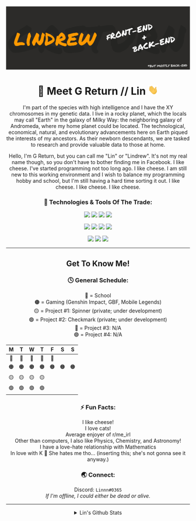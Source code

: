 
![Header](https://github.com/GReturn/GReturn/blob/main/github_readme-banner.png "Header")
<div align=center>

# 🦊 Meet G Return // Lin <img src="https://github.com/GReturn/GReturn/blob/main/wave.gif" width="28px" />
I'm part of the species with high intelligence and I have the XY chromosomes in my genetic data. I live in a rocky planet, which the locals may call "Earth" in the galaxy of Milky Way:  the neighboring galaxy of Andromeda, where my home planet could be located. The technological, economical, natural, and evolutionary advancements here on Earth piqued the interests of my ancestors. As their newborn descendants,  we are tasked to research and provide valuable data to those at home.

Hello, I'm G Return, but you can call me "Lin" or "Lindrew". It's not my real name though, so you don't have to bother finding me in Facebook. I like cheese. I've started programming not too long ago. I like cheese. I am still new to this working environment and I wish to balance my programming hobby and school, but I'm still having a hard time sorting it out. I like cheese. I like cheese. I like cheese.
 <!--
 # "It works on my machine."
<img src="https://github.com/GReturn/GReturn/blob/main/Untitled1.svg" width="500px" />
-->


### 🧰 Technologies & Tools Of The Trade:
![](https://img.shields.io/badge/OS-Windows-FF9900?style=for-the-badge&logo=Windows&logoColor=FFFFFF)
![](https://img.shields.io/badge/IDE-Visual_Studio-FF9900?style=for-the-badge&logo=Visual-Studio&logoColor=FFFFFF)
![](https://img.shields.io/badge/IDE-Android_Studio-FF9900?style=for-the-badge&logo=Android-Studio&logoColor=FFFFFF)
![](https://img.shields.io/badge/Editor-Visual_Studio_Code-FF9900?style=for-the-badge&logo=Visual-Studio-Code&logoColor=FFFFFF)

![](https://img.shields.io/badge/Tool-Arduino-FF9900?style=for-the-badge&logo=Arduino&logoColor=FFFFFF)
![](https://img.shields.io/badge/Tool-Figma-FF9900?style=for-the-badge&logo=Figma&logoColor=FFFFFF)
![](https://img.shields.io/badge/Language-HTML-FF9900?style=for-the-badge&logo=HTML&logoColor=FFFFFF)
![](https://img.shields.io/badge/Language-CSS-FF9900?style=for-the-badge&logo=CSS&logoColor=FFFFFF)

![](https://img.shields.io/badge/Language-CSharp-FF9900?style=for-the-badge&logo=C-Sharp&logoColor=FFFFFF)
![](https://img.shields.io/badge/Language-Kotlin-FF9900?style=for-the-badge&logo=Kotlin&logoColor=FFFFFF)
![](https://img.shields.io/badge/Language-Python-FF9900?style=for-the-badge&logo=Python&logoColor=FFFFFF)

---
## Get To Know Me!
 
 ### 🕓 General Schedule:
 🔴 = School <br/>
 🟠 = Gaming (Genshin Impact, GBF, Mobile Legends) <br/>
 🟡 = Project #1: Spinner (private; under development) <br/>
 🟢 = Project #2: Checkmark (private; under development) <br/>
 🔵 = Project #3: N/A <br/>
 🟣 = Project #4: N/A <br/>
 
|M|T|W|T| F|S|S|
|:--: |:--:   |:--: |:--:   |:--: |:--: |:--:  |   
| 🔴  | 🔴   | 🔴  |🔴    |🔴  |  |     | 
| 🟠  | 🟠   | 🟠 |🟠    | 🟠|  🟠|🟠 |
| 🟡    | 🟡  |  🟡 | 🟡   |  |     |      |
|  🟢   | 🟢     | 🟢    |  🟢   |     |    |      |
 
 ### ⚡ Fun Facts:
  I like cheese! <br/>
  I love cats! <br/>
  Average enjoyer of r/me_irl <br/>
  Other than computers, I also like Physics, Chemistry, and Astronomy! <br/>
  I have a love-hate relationship with Mathematics <br/>
  In love with K 💛 She hates me tho... (inserting this; she's not gonna see it anyway.) <br/>
<!--
### 🔑 Random Skills:
  Video editing 🎬 <br/>
  Graphic design 🖼 <br/>
  Voice acting 🎤 <br/>


### 🏆 Notable Achievements:
(for resume) <br/>
  Consistent Honor Student since 1st year high school (2016-2021) - With Honors: 7, With High Honors: 9 <br/>
  CIT-U Junior High School Grade 10 Batch 2020-2021 Supreme Student Government Award <br/>
  1st Place 2019 CIT-U Junior High School Intramurals Scrabble Competition <br/>
  3rd Place 2018 CIT-U Junior High School Intramurals Scrabble Competition <br/>
  3rd Place 2017 CIT-U Junior High School Intramurals Scrabble Competition <br/>
  2nd Place 2017 CIT-U Junior High School United Nations Organization Month Essay Writing Contest <br/>
  4th Place 2017 CESAFI Computer Quiz Bowl Inter-school Competition <br/>
  -->
### 🌏 Connect:
 Discord: `Linnn#0365`
<br/>*If I'm offline, I could either be dead or alive.*
 
---

<details>
  <summary>Lin's Github Stats</summary>
 
<!-- ![](https://komarev.com/ghpvc/?username=greturn&style=flat-square&color=FF9900) -->
  
 <img alt="Lin's Github Stats" src="https://github-readme-stats.vercel.app/api?username=GReturn&show_icons=true&hide_border=true&title_color=FF9900&text_color=FFFFFF&icon_color=FF9900&bg_color=2C2B29&" />
 <br/>
  <img alt="Lin's Top Languages" src="https://github-readme-stats.vercel.app/api/top-langs/?username=GReturn&show_icons=true&hide_border=true&title_color=FF9900&text_color=FFFFFF&icon_color=FF9900&bg_color=2C2B29&langs_count=5" />
</details>
